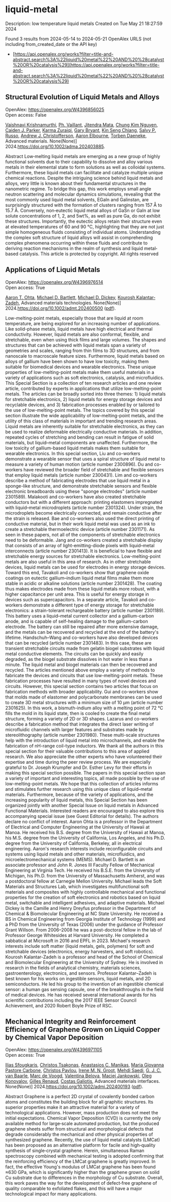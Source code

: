 # liquid-metal
Description: low temperature liquid metals
Created on Tue May 21 18:27:59 2024

Found 3 results from 2024-05-14 to 2024-05-21
OpenAlex URLS (not including from_created_date or the API key)
- [https://api.openalex.org/works?filter=title-and-abstract.search%3A%22liquid%20metal%22%20AND%20%28catalyst%20OR%20catalysis%29](https://api.openalex.org/works?filter=title-and-abstract.search%3A%22liquid%20metal%22%20AND%20%28catalyst%20OR%20catalysis%29)

## Structural Evolution of Liquid Metals and Alloys   

OpenAlex: https://openalex.org/W4396856025    
Open access: False
    
[Vaishnavi Krishnamurthi](https://openalex.org/A5046145312), [Ph. Vaillant](https://openalex.org/A5019680286), [Jitendra Mata](https://openalex.org/A5080396231), [Chung Kim Nguyen](https://openalex.org/A5045506863), [Caiden J. Parker](https://openalex.org/A5074271382), [Karma Zuraiqi](https://openalex.org/A5049005415), [Gary Bryant](https://openalex.org/A5038505644), [Kin Seng Chiang](https://openalex.org/A5062642046), [Salvy P. Russo](https://openalex.org/A5005167263), [Andrew J. Christofferson](https://openalex.org/A5073206123), [Aaron Elbourne](https://openalex.org/A5031027699), [Torben Daeneke](https://openalex.org/A5091422934), Advanced materials. None(None)] 2024.https://doi.org/10.1002/adma.202403885.
    
Abstract Low‐melting liquid metals are emerging as a new group of highly functional solvents due to their capability to dissolve and alloy various metals in their elemental state to form solutions as well as colloidal systems. Furthermore, these liquid metals can facilitate and catalyze multiple unique chemical reactions. Despite the intriguing science behind liquid metals and alloys, very little is known about their fundamental structures in the nanometric regime. To bridge this gap, this work employs small angle neutron scattering and molecular dynamics simulations, revealing that the most commonly used liquid metal solvents, EGaIn and Galinstan, are surprisingly structured with the formation of clusters ranging from 157 Å to 15.7 Å. Conversely, non‐eutectic liquid metal alloys of GaSn or GaIn at low solute concentrations of 1, 2, and 5wt%, as well as pure Ga, do not exhibit these structures. Importantly, the eutectic alloys retain their structure even at elevated temperatures of 60 and 90 °C, highlighting that they are not just simple homogeneous fluids consisting of individual atoms. Understanding the complex soft structure of liquid alloys will assist in comprehending complex phenomena occurring within these fluids and contribute to deriving reaction mechanisms in the realm of synthesis and liquid metal‐based catalysis. This article is protected by copyright. All rights reserved    

    

## Applications of Liquid Metals   

OpenAlex: https://openalex.org/W4396976514    
Open access: True
    
[Aaron T. Ohta](https://openalex.org/A5068511935), [Michael D. Bartlett](https://openalex.org/A5088452440), [Michael D. Dickey](https://openalex.org/A5083975325), [Kourosh Kalantar‐Zadeh](https://openalex.org/A5067220816), Advanced materials technologies. None(None)] 2024.https://doi.org/10.1002/admt.202400500 ([pdf](https://onlinelibrary.wiley.com/doi/pdfdirect/10.1002/admt.202400500)).
    
Low-melting-point metals, especially those that are liquid at room temperature, are being explored for an increasing number of applications. Like solid-phase metals, liquid metals have high electrical and thermal conductivity. However, liquid metals are also conformal, flexible, and stretchable, even when using thick films and large volumes. The shapes and structures that can be achieved with liquid metals span a variety of geometries and scales, ranging from thin films to 3D structures, and from nanoscale to macroscale feature sizes. Furthermore, liquid metals based on alloys of gallium have been shown to have low toxicity, making them suitable for biomedical devices and wearable electronics. These unique properties of low-melting-point metals make them useful materials in a variety of applications such as soft electronics, catalysis, and microfluidics. This Special Section is a collection of ten research articles and one review article, contributed by experts in applications that utilize low-melting-point metals. The articles can be broadly sorted into three themes: 1) liquid metals for stretchable electronics, 2) liquid metals for energy storage devices and recyclable devices, and 3) fabrication processes enabled by or tailored to the use of low-melting-point metals. The topics covered by this special section illustrate the wide applicability of low-melting-point metals, and the utility of this class of materials in important and trending research areas. Liquid metals are inherently suitable for stretchable electronics, as they can be used to realize deformable electrically conductive materials. In addition, repeated cycles of stretching and bending can result in fatigue of solid materials, but liquid–metal components are unaffected. Furthermore, the low toxicity of gallium-based liquid metals makes them suitable for wearable electronics. In this special section, Liu and co-workers demonstrate a wearable sensor that uses a spiral structure of liquid metal to measure a variety of human motion (article number 2300896). Du and co-workers have reviewed the broader field of stretchable and flexible sensors that employ liquid metals (article number 2300431). Lim and co-workers describe a method of fabricating electrodes that use liquid metal in a sponge-like structure, and demonstrate stretchable sensors and flexible electronic breadboards using these "sponge electrodes" (article number 2301589). Malakooti and co-workers have also created stretchable conductors but with a different approach: printing elastomers impregnated with liquid–metal microdroplets (article number 2301324). Under strain, the microdroplets become electrically connected, and remain conductive after the strain is released. Bae and co-workers also used the direct printing of conductive material, but in their work liquid metal was used as an ink to create a stretchable thermoelectric device (article number 2301171). As seen in these papers, not all of the components of stretchable electronics need to be deformable. Jang and co-workers created a stretchable display that consists of an array of light-emitting-diode pixels with liquid–metal interconnects (article number 2301413). It is beneficial to have flexible and stretchable energy sources for stretchable electronics. Low-melting-point metals are also useful in this area of research. As in other stretchable devices, liquid metals can be used for electrodes in energy storage devices. Toward this end, Tavakoli and co-workers show that graphene oxide coatings on eutectic gallium–indium liquid metal films make them more stable in acidic or alkaline solutions (article number 2301428). The coating thus makes electrodes made from these liquid metals more robust, with a higher capacitance per unit area. This is useful for energy storage in devices such as supercapacitors. In a separate article, Tavakoli and co-workers demonstrate a different type of energy storage for stretchable electronics: a strain-tolerant rechargeable battery (article number 2301189). This battery uses a liquid–metal current collector and a gallium-carbon anode, and is capable of self-healing damage to the gallium-carbon electrode. The battery can still be repaired after more extensive damage, and the metals can be recovered and recycled at the end of the battery's lifetime. Handschuh–Wang and co-workers have also developed devices that can be recycled (article number 2301483). In this case, these are transient stretchable circuits made from gelatin biogel substrates with liquid metal conductive elements. The circuits can be quickly and easily degraded, as the biogel substrate dissolves in hot water in less than a minute. The liquid metal and biogel materials can then be recovered and recycled. The articles mentioned above employ a variety of methods to fabricate the devices and circuits that use low-melting-point metals. These fabrication processes have resulted in many types of novel devices and circuits. However, this special section contains two articles that focus on fabrication methods with broader applicability. Gui and co-workers show that molds made of elastomer and polycarbonate membranes can be used to create 3D metal structures with a minimum size of 10 µm (article number 2301625). In this work, a bismuth-indium alloy with a melting point of 72 °C fills the mold in its liquid state, then is cooled to create the final metal structure, forming a variety of 2D or 3D shapes. Lazarus and co-workers describe a fabrication method that integrates the direct laser writing of microfluidic channels with larger features and substrates made by stereolithography (article number 2301980). These multi-scale structures help with the introduction of liquid metal into microchannels, and enable the fabrication of nH-range coil-type inductors. We thank all the authors in this special section for their valuable contributions to this area of applied research. We also appreciate the other experts who have volunteered their expertise and time during the peer review process. We are especially grateful to Dr. Joseph Krumpfer and Dr. Esther Levy for their efforts in making this special section possible. The papers in this special section span a variety of important and interesting topics, all made possible by the use of low-melting-point metals. We hope that this collection of articles informs and stimulates further research using this unique class of liquid–metal materials. Furthermore, because of the variety of applications, and the increasing popularity of liquid metals, this Special Section has been organized jointly with another Special Issue on liquid metals in Advanced Functional Materials. Interested readers are encouraged to also explore this accompanying special issue (see Guest Editorial for details). The authors declare no conflict of interest. Aaron Ohta is a professor in the Department of Electrical and Computer Engineering at the University of Hawaii at Manoa. He received his B.S. degree from the University of Hawaii at Manoa, his M.S. degree from the University of California, Los Angeles, and his Ph.D. degree from the University of California, Berkeley, all in electrical engineering. Aaron's research interests include reconfigurable circuits and systems using liquid metals and other materials, microfluidics, and microelectromechanical systems (MEMS). Michael D. Bartlett is an associate professor and John R. Jones III Faculty Fellow of Mechanical Engineering at Virginia Tech. He received his B.S.E. from the University of Michigan, his Ph.D. from the University of Massachusetts Amherst, and was a postdoctoral fellow at Carnegie Mellon University. Michael leads the Soft Materials and Structures Lab, which investigates multifunctional soft materials and composites with highly controllable mechanical and functional properties for the creation of soft electronics and robotics based on liquid metal, switchable and intelligent adhesives, and adaptive materials. Michael Dickey is the Camille and Henry Dreyfus professor in the Department of Chemical & Biomolecular Engineering at NC State University. He received a BS in Chemical Engineering from Georgia Institute of Technology (1999) and a PhD from the University of Texas (2006) under the guidance of Professor Grant Willson. From 2006–2008 he was a post-doctoral fellow in the lab of Professor George Whitesides at Harvard University. He completed a sabbatical at Microsoft in 2016 and EPFL in 2023. Michael's research interests include soft matter (liquid metals, gels, polymers) for soft and stretchable devices (electronics, energy harvesters, and soft robotics). Kourosh Kalantar-Zadeh is a professor and head of the School of Chemical and Biomolecular Engineering at the University of Sydney. He is involved in research in the fields of analytical chemistry, materials sciences, gastroenterology, electronics, and sensors. Professor Kalantar–Zadeh is best known for his works on ingestible sensors, liquid metals, and 2D semiconductors. He led his group to the invention of an ingestible chemical sensor: a human gas sensing capsule, one of the breakthroughs in the field of medical devices. He has received several international awards for his scientific contributions including the 2017 IEEE Sensor Council Achievement, and 2020 Robert Boyle Prize of RSC.    

    

## Mechanical Integrity and Reinforcement Efficiency of Graphene Grown on Liquid Copper by Chemical Vapor Deposition   

OpenAlex: https://openalex.org/W4396971105    
Open access: True
    
[Ilias Sfougkaris](https://openalex.org/A5098666161), [Christos Tsakonas](https://openalex.org/A5033794109), [Anastasios C. Manikas](https://openalex.org/A5088137297), [Maria Giovanna Pastore Carbone](https://openalex.org/A5003726953), [Christos Pavlou](https://openalex.org/A5017765214), [Irene M. N. Groot](https://openalex.org/A5021296109), [Mehdi Saedi](https://openalex.org/A5069837152), [G. J. C. van Baarle](https://openalex.org/A5010544351), [Marc de Voogd](https://openalex.org/A5039878670), [Valentina Belova](https://openalex.org/A5006929737), [Maciej Jankowski](https://openalex.org/A5049417640), [Oleg Konovalov](https://openalex.org/A5079450836), [Gilles Renaud](https://openalex.org/A5077055219), [Costas Galiotis](https://openalex.org/A5071814045), Advanced materials interfaces. None(None)] 2024.https://doi.org/10.1002/admi.202400193 ([pdf](https://onlinelibrary.wiley.com/doi/pdfdirect/10.1002/admi.202400193)).
    
Abstract Graphene is a perfect 2D crystal of covalently bonded carbon atoms and constitutes the building block for all graphitic structures. Its superior properties make it an attractive material for a variety of technological applications. However, mass production does not meet the initial expectations. Chemical Vapor Deposition (CVD) is currently the only available method for large‐scale automated production, but the produced graphene sheets suffer from structural and morphological defects that degrade considerably the mechanical and other physical properties of synthesized graphene. Recently, the use of liquid metal catalysts (LMCat) has been proposed as an alternative platform for facile and high‐quality synthesis of single‐crystal graphene. Herein, simultaneous Raman spectroscopy combined with mechanical testing is adopted confirming that the reinforcing efficiency of the LMCat graphene is greatly improved. In fact, the effective Young's modulus of LMCat graphene has been found ≈630 GPa, which is significantly higher than the graphene grown on solid Cu substrate due to differences in the morphology of Cu substrate. Overall, this work paves the way for the development of defect‐free graphene of quality comparable to exfoliated flakes, and this will have a major technological impact for many applications.    

    
